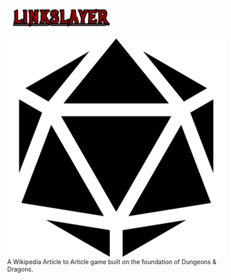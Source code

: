 ![alt text](public/linkslayer-logo.png)

![alt text](public/d20.png) A Wikipedia Article to Article game built on the foundation of Dungeons & Dragons.

